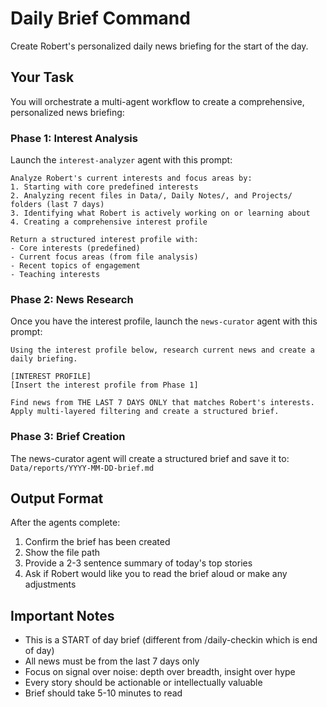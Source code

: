 # Daily Brief Command

Create Robert's personalized daily news briefing for the start of the day.

## Your Task

You will orchestrate a multi-agent workflow to create a comprehensive, personalized news briefing:

### Phase 1: Interest Analysis
Launch the `interest-analyzer` agent with this prompt:
```
Analyze Robert's current interests and focus areas by:
1. Starting with core predefined interests
2. Analyzing recent files in Data/, Daily Notes/, and Projects/ folders (last 7 days)
3. Identifying what Robert is actively working on or learning about
4. Creating a comprehensive interest profile

Return a structured interest profile with:
- Core interests (predefined)
- Current focus areas (from file analysis)
- Recent topics of engagement
- Teaching interests
```

### Phase 2: News Research
Once you have the interest profile, launch the `news-curator` agent with this prompt:
```
Using the interest profile below, research current news and create a daily briefing.

[INTEREST PROFILE]
[Insert the interest profile from Phase 1]

Find news from THE LAST 7 DAYS ONLY that matches Robert's interests.
Apply multi-layered filtering and create a structured brief.
```

### Phase 3: Brief Creation
The news-curator agent will create a structured brief and save it to:
`Data/reports/YYYY-MM-DD-brief.md`

## Output Format
After the agents complete:
1. Confirm the brief has been created
2. Show the file path
3. Provide a 2-3 sentence summary of today's top stories
4. Ask if Robert would like you to read the brief aloud or make any adjustments

## Important Notes
- This is a START of day brief (different from /daily-checkin which is end of day)
- All news must be from the last 7 days only
- Focus on signal over noise: depth over breadth, insight over hype
- Every story should be actionable or intellectually valuable
- Brief should take 5-10 minutes to read
